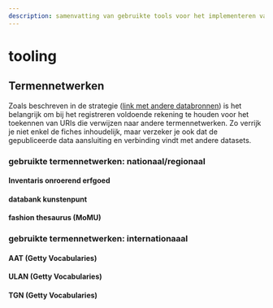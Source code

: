 ```yaml
---
description: samenvatting van gebruikte tools voor het implementeren van OSLO
---
```


# tooling

## Termennetwerken

Zoals beschreven in de strategie ([link met andere databronnen](strategie-tot-implementatie.md#3.-link-met-andere-databronnen)) is het belangrijk om bij het registreren voldoende rekening te houden voor het toekennen van URIs die verwijzen naar andere termennetwerken. Zo verrijk je niet enkel de fiches inhoudelijk, maar verzeker je ook dat de gepubliceerde data aansluiting en verbinding vindt met andere datasets.&#x20;

### gebruikte termennetwerken: nationaal/regionaal

#### Inventaris onroerend erfgoed&#x20;

#### databank kunstenpunt&#x20;

#### fashion thesaurus (MoMU)

### gebruikte termennetwerken: internationaaal

#### AAT (Getty Vocabularies)

#### ULAN (Getty Vocabularies)

#### TGN (Getty Vocabularies)



&#x20;
